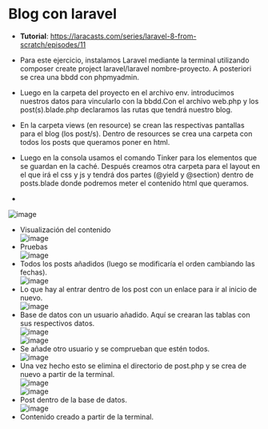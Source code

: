 # Blog con laravel
- **Tutorial**: https://laracasts.com/series/laravel-8-from-scratch/episodes/11

 - Para este ejercicio, instalamos Laravel mediante la terminal utilizando composer create project laravel/laravel nombre-proyecto. A posteriori se crea una bbdd con phpmyadmin. 
- Luego en la carpeta del proyecto en el archivo env. introducimos nuestros datos para vincularlo con la bbdd.Con el archivo web.php y los post(s).blade.php declaramos las rutas que tendrá nuestro blog.
- En la carpeta views (en resource) se crean las respectivas pantallas para el blog (los post/s). Dentro de resources se crea una carpeta con todos los posts que queramos poner en html. 
- Luego en la consola usamos el comando Tinker para los elementos que se guardan en la caché. Después creamos otra carpeta para el layout en el que irá el css y js y tendrá dos partes (@yield y @section) dentro de posts.blade donde podremos meter el contenido html que queramos.
- 
 ![image](https://user-images.githubusercontent.com/91051075/154220951-768de464-0396-4757-8510-4da45a57a696.png) <br>
- Visualización del contenido <br>
 ![image](https://user-images.githubusercontent.com/91051075/154221097-ca0bb2fd-fb10-4ea8-b6e5-4a48d1b5ae3c.png)
- Pruebas <br>
![image](https://user-images.githubusercontent.com/91051075/154221201-45e1b673-7725-4b0c-84dc-1999b063cb04.png)<br>
- Todos los posts añadidos (luego se modificaría el orden cambiando las fechas).<br>
 ![image](https://user-images.githubusercontent.com/91051075/154221286-43580429-0dbb-4de4-a1ff-b9dd64cbe451.png)<br>
- Lo que hay al entrar dentro de los post con un enlace para ir al inicio de nuevo.<br>
 ![image](https://user-images.githubusercontent.com/91051075/154221517-efdb8271-6a16-482f-b956-64dbb39e5b63.png)<br>
- Base de datos con un usuario añadido. Aquí se crearan las tablas con sus respectivos datos.<br>
 ![image](https://user-images.githubusercontent.com/91051075/154221684-9790898f-d3e3-45b8-b087-f397c93078b0.png)<br>
 ![image](https://user-images.githubusercontent.com/91051075/154221776-2298d347-9537-4ba2-a163-51378a2b0143.png)<br>
- Se añade otro usuario y se comprueban que estén todos.<br>
 ![image](https://user-images.githubusercontent.com/91051075/154222100-39b8af5a-f7d7-48ac-bf68-fd180ff0c563.png)<br>
- Una vez hecho esto se elimina el directorio de post.php y se crea de nuevo a partir de la terminal.<br>
 ![image](https://user-images.githubusercontent.com/91051075/154222297-c225cf60-77d7-4de4-8270-b6c14f04f477.png)<br>
 ![image](https://user-images.githubusercontent.com/91051075/154222353-8fa18e26-9ab3-4caf-b3e0-d5dcd226e3bc.png)<br>
- Post dentro de la base de datos.<br>
 ![image](https://user-images.githubusercontent.com/91051075/154222569-01631db4-bdbc-4b23-8663-59427ed46bff.png)<br>
- Contenido creado a partir de la terminal.<br>
